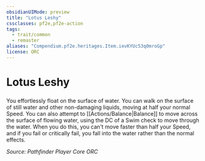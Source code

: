 ```yaml
---
obsidianUIMode: preview
title: "Lotus Leshy"
cssclasses: pf2e,pf2e-action
tags:
  - trait/common
  - remaster
aliases: "Compendium.pf2e.heritages.Item.ievKYUc53q0mroGp"
license: ORC
---
```

# Lotus Leshy

### 






You effortlessly float on the surface of water. You can walk on the surface of still water and other non-damaging liquids, moving at half your normal Speed. You can also attempt to [[Actions/Balance|Balance]] to move across the surface of flowing water, using the DC of a Swim check to move through the water. When you do this, you can't move faster than half your Speed, and if you fail or critically fail, you fall into the water rather than the normal effects.

*Source: Pathfinder Player Core*
*ORC*
